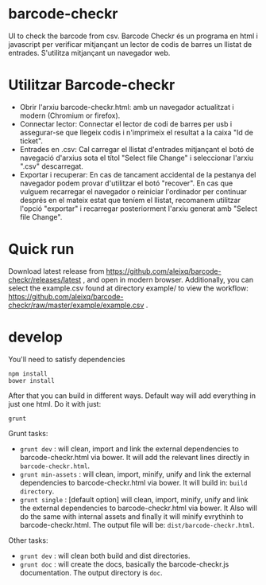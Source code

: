 # barcode-checkr
UI to check the barcode from csv.
Barcode Checkr és un programa en html i javascript per verificar mitjançant un lector de codis de barres un llistat de entrades. S'utilitza mitjançant un navegador web.

# Utilitzar Barcode-checkr
* Obrir l'arxiu barcode-checkr.html: amb un navegador actualitzat i modern (Chromium or firefox).
* Connectar lector: Connectar el lector de codi de barres per usb i assegurar-se que llegeix codis i n'imprimeix el resultat a la caixa "Id de ticket".
* Entrades en .csv: Cal carregar el llistat d'entrades mitjançant el botó de navegació d'arxius sota el títol "Select file Change" i seleccionar l'arxiu ".csv" descarregat.
* Exportar i recuperar: En cas de tancament accidental de la pestanya del navegador podem provar d'utilitzar el botó "recover". En cas que vulguem recarregar el navegador o reiniciar l'ordinador per continuar després en el mateix estat que teníem el llistat, recomanem utilitzar l'opció "exportar" i  recarregar posteriorment l'arxiu generat amb "Select file Change".

Quick run
=======
Download latest release from https://github.com/aleixq/barcode-checkr/releases/latest , and open in modern browser. 
Additionally, you can select the example.csv found at  directory example/ to view the workflow: https://github.com/aleixq/barcode-checkr/raw/master/example/example.csv . 


develop
=======
You'll need to satisfy dependencies

    npm install
    bower install

After that you can build in different ways. Default way will add everything in just one html. Do it with just:

    grunt
    
Grunt tasks:
* `grunt dev` : will clean, import and link the external dependencies to barcode-checkr.html via bower. It will add the relevant lines directly in `barcode-checkr.html`.
* `grunt min-assets` : will clean, import, minify, unify and link the external dependencies to barcode-checkr.html via bower. It will build in: `build directory`.
* `grunt single` : [default option] will clean, import, minify, unify and link the external dependencies to barcode-checkr.html via bower. It Also will do the same with internal assets and finally it will minify evrythinh to barcode-checkr.html.  The output file will be: `dist/barcode-checkr.html`.

Other tasks:
* `grunt dev` : will clean both build and dist directories.
* `grunt doc` : will create the docs, basically the barcode-checkr.js documentation. The output directory is `doc`.
